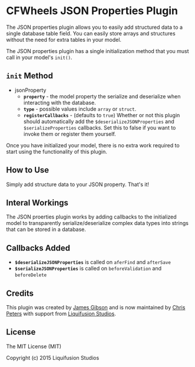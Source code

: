# CFWheels JSON Properties Plugin

The JSON properties plugin allows you to easily add structured data to a single database table field. You can easily store
arrays and structures without the need for extra tables in your model.

The JSON properties plugin has a single initialization method that you must call in your model's `init()`.

## `init` Method

-  jsonProperty
    -  __`property`__ - the model property the serialize and deserialize when interacting with the database.
    -  __`type`__ - possible values include `array` or `struct`.
    -  __`registerCallbacks`__ - (defaults to `true`) Whether or not this plugin should automatically add the
      `$deserializeJSONProperties` and `$serializeProperties` callbacks. Set this to false if you want to invoke them or
      register them yourself.

Once you have initialized your model, there is no extra work required to start using the functionality of this plugin.

## How to Use

Simply add structure data to your JSON property. That's it!

## Interal Workings

The JSON proerties plugin works by adding callbacks to the initialized model to transparently serialize/deserialize complex
data types into strings that can be stored in a database.

## Callbacks Added

-  __`$deserializeJSONProperties`__ is called on `aferFind` and `afterSave`
-  __`$serializeJSONProperties`__ is called on `beforeValidation` and `beforeDelete`

## Credits

This plugin was created by [James Gibson](http://iamjamesgibson.com") and is now maintained by
[Chris Peters](http://www.chrisdpeters.com/) with support from [Liquifusion Studios](http://liquifusion.com/).

## License

The MIT License (MIT)

Copyright (c) 2015 Liquifusion Studios
